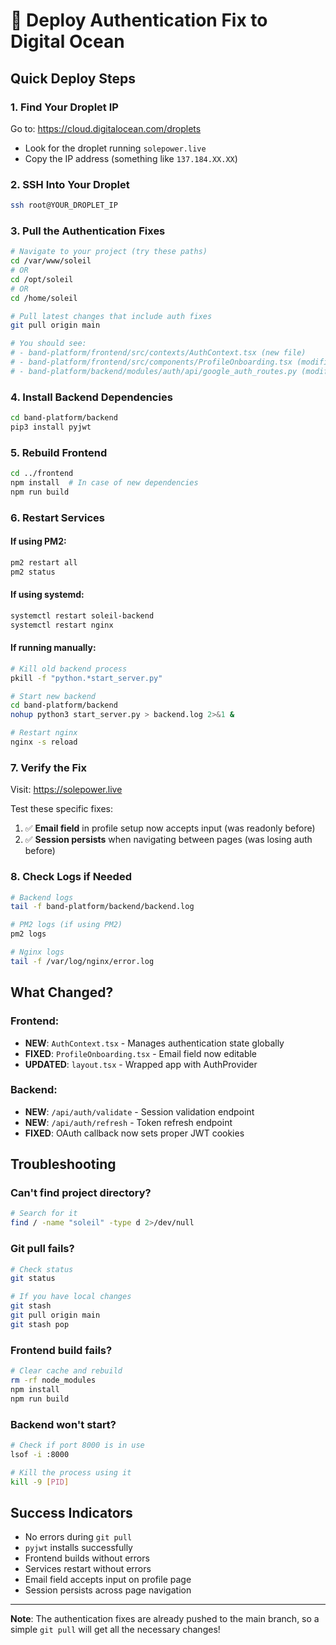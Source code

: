 # 🚀 Deploy Authentication Fix to Digital Ocean

## Quick Deploy Steps

### 1. Find Your Droplet IP
Go to: https://cloud.digitalocean.com/droplets
- Look for the droplet running `solepower.live`
- Copy the IP address (something like `137.184.XX.XX`)

### 2. SSH Into Your Droplet
```bash
ssh root@YOUR_DROPLET_IP
```

### 3. Pull the Authentication Fixes
```bash
# Navigate to your project (try these paths)
cd /var/www/soleil
# OR
cd /opt/soleil
# OR
cd /home/soleil

# Pull latest changes that include auth fixes
git pull origin main

# You should see:
# - band-platform/frontend/src/contexts/AuthContext.tsx (new file)
# - band-platform/frontend/src/components/ProfileOnboarding.tsx (modified)
# - band-platform/backend/modules/auth/api/google_auth_routes.py (modified)
```

### 4. Install Backend Dependencies
```bash
cd band-platform/backend
pip3 install pyjwt
```

### 5. Rebuild Frontend
```bash
cd ../frontend
npm install  # In case of new dependencies
npm run build
```

### 6. Restart Services

#### If using PM2:
```bash
pm2 restart all
pm2 status
```

#### If using systemd:
```bash
systemctl restart soleil-backend
systemctl restart nginx
```

#### If running manually:
```bash
# Kill old backend process
pkill -f "python.*start_server.py"

# Start new backend
cd band-platform/backend
nohup python3 start_server.py > backend.log 2>&1 &

# Restart nginx
nginx -s reload
```

### 7. Verify the Fix
Visit: https://solepower.live

Test these specific fixes:
1. ✅ **Email field** in profile setup now accepts input (was readonly before)
2. ✅ **Session persists** when navigating between pages (was losing auth before)

### 8. Check Logs if Needed
```bash
# Backend logs
tail -f band-platform/backend/backend.log

# PM2 logs (if using PM2)
pm2 logs

# Nginx logs
tail -f /var/log/nginx/error.log
```

## What Changed?

### Frontend:
- **NEW**: `AuthContext.tsx` - Manages authentication state globally
- **FIXED**: `ProfileOnboarding.tsx` - Email field now editable
- **UPDATED**: `layout.tsx` - Wrapped app with AuthProvider

### Backend:
- **NEW**: `/api/auth/validate` - Session validation endpoint
- **NEW**: `/api/auth/refresh` - Token refresh endpoint
- **FIXED**: OAuth callback now sets proper JWT cookies

## Troubleshooting

### Can't find project directory?
```bash
# Search for it
find / -name "soleil" -type d 2>/dev/null
```

### Git pull fails?
```bash
# Check status
git status

# If you have local changes
git stash
git pull origin main
git stash pop
```

### Frontend build fails?
```bash
# Clear cache and rebuild
rm -rf node_modules
npm install
npm run build
```

### Backend won't start?
```bash
# Check if port 8000 is in use
lsof -i :8000

# Kill the process using it
kill -9 [PID]
```

## Success Indicators
- No errors during `git pull`
- `pyjwt` installs successfully
- Frontend builds without errors
- Services restart without errors
- Email field accepts input on profile page
- Session persists across page navigation

---

**Note**: The authentication fixes are already pushed to the main branch, so a simple `git pull` will get all the necessary changes!